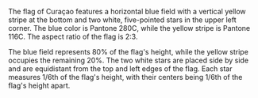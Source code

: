 The flag of Curaçao features a horizontal blue field with a vertical yellow stripe at the bottom and two white, five-pointed stars in the upper left corner. The blue color is Pantone 280C, while the yellow stripe is Pantone 116C. The aspect ratio of the flag is 2:3.

The blue field represents 80% of the flag's height, while the yellow stripe occupies the remaining 20%. The two white stars are placed side by side and are equidistant from the top and left edges of the flag. Each star measures 1/6th of the flag's height, with their centers being 1/6th of the flag's height apart.